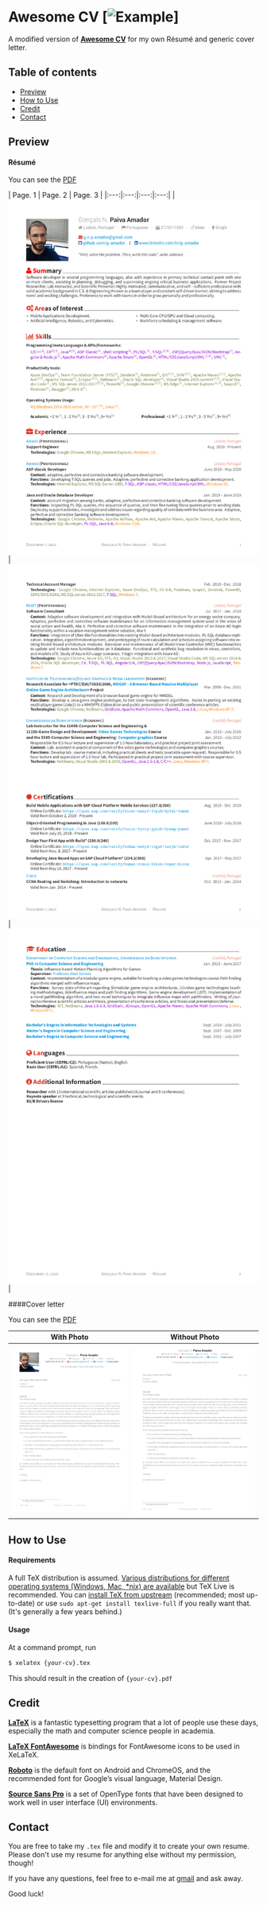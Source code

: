 # Awesome CV [![Example](https://img.shields.io/badge/example-pdf-green.svg)]


A modified version of [**Awesome CV**](https://github.com/posquit0/Awesome-CV) for my own Résumé and generic cover letter.


## Table of contents

* [Preview](#preview)
* [How to Use](#how-to-use)
* [Credit](#credit)
* [Contact](#contact)


## <a name="preview"></a>Preview

#### Résumé

You can see the [PDF](https://raw.githubusercontent.com/g-amador/Awesome-CV/master/examples/resume.pdf)

| Page. 1 | Page. 2 | Page. 3 | 
|:---:|:---:|:---:|:---:|
| [![Résumé](https://raw.githubusercontent.com/g-amador/Awesome-CV/master/examples/resume-0.png)](https://raw.githubusercontent.com/g-amador/Awesome-CV/master/examples/resume-0.png) | [![Résumé](https://raw.githubusercontent.com/g-amador/Awesome-CV/master/examples/resume-1.png)](https://raw.githubusercontent.com/g-amador/Awesome-CV/master/examples/resume-1.png) | [![Résumé](https://raw.githubusercontent.com/g-amador/Awesome-CV/master/examples/resume-2.png)](https://raw.githubusercontent.com/g-amador/Awesome-CV/master/examples/resume-2.png) | 

####Cover letter

You can see the [PDF](https://raw.githubusercontent.com/g-amador/Awesome-CV/master/examples/coverletter.pdf)

| With Photo | Without Photo |
|:---:|:---:|
| [![Cover Letter(Traditional)](https://raw.githubusercontent.com/g-amador/Awesome-CV/master/examples/coverletter-0.png)](https://raw.githubusercontent.com/g-amador/Awesome-CV/master/examples/coverletter-0.png)  | [![Cover Letter(Awesome)](https://raw.githubusercontent.com/g-amador/Awesome-CV/master/examples/coverletter-1.png)](https://raw.githubusercontent.com/g-amador/Awesome-CV/master/examples/coverletter-1.png) |

## <a name="how-to-use">How to Use

#### Requirements

A full TeX distribution is assumed.  [Various distributions for different operating systems (Windows, Mac, \*nix) are available](http://tex.stackexchange.com/q/55437) but TeX Live is recommended.
You can [install TeX from upstream](http://tex.stackexchange.com/q/1092) (recommended; most up-to-date) or use `sudo apt-get install texlive-full` if you really want that.  (It's generally a few years behind.)

#### Usage

At a command prompt, run

```bash
$ xelatex {your-cv}.tex
```

This should result in the creation of ``{your-cv}.pdf``


## <a name="credit">Credit

[**LaTeX**](http://www.latex-project.org) is a fantastic typesetting program that a lot of people use these days, especially the math and computer science people in academia.

[**LaTeX FontAwesome**](https://github.com/furl/latex-fontawesome) is bindings for FontAwesome icons to be used in XeLaTeX.

[**Roboto**](https://github.com/google/roboto) is the default font on Android and ChromeOS, and the recommended font for Google’s visual language, Material Design.

[**Source Sans Pro**](https://github.com/adobe-fonts/source-sans-pro) is a set of OpenType fonts that have been designed to work well in user interface (UI) environments.


## <a name="contact">Contact

You are free to take my `.tex` file and modify it to create your own resume. Please don't use my resume for anything else without my permission, though!

If you have any questions, feel free to e-mail me at [gmail](mailto://g.n.p.amador@gmail.com) and ask away.

Good luck!
